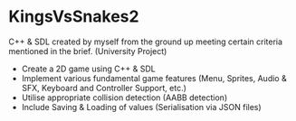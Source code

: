 # KingsVsSnakes2

C++ & SDL created by myself from the ground up meeting certain criteria mentioned in the brief. (University Project)
  - Create a 2D game using C++ & SDL
  - Implement various fundamental game features (Menu, Sprites, Audio & SFX, Keyboard and Controller Support, etc.)
  - Utilise appropriate collision detection (AABB detection)
  - Include Saving & Loading of values (Serialisation via JSON files) 
